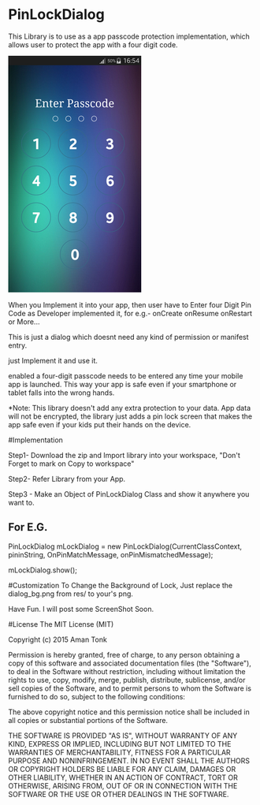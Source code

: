 # PinLockDialog
This Library is to use as a app passcode protection implementation, which allows user to protect the app with a four digit code.

![Alt text](https://github.com/AmniX/PinLockDialog/blob/master/image1/image1.png "PinLockDialog")

When you Implement it into your app, then user have to Enter four Digit Pin Code as Developer implemented it, for e.g.-
onCreate
onResume
onRestart
or More...

This is just a dialog which doesnt need any kind of permission or manifest entry.

just Implement it and use it.

enabled a four-digit passcode needs to be entered any time your mobile app is launched. This way your app is safe even if your smartphone or tablet falls into the wrong hands.

*Note: This library doesn't add any extra protection to your data. App data will not be encrypted, the library just adds a pin lock screen that makes the app safe even if your kids put their hands on the device.

#Implementation

Step1- Download the zip and Import library into your workspace, "Don't Forget to mark on Copy to workspace"

Step2- Refer Library from your App.

Step3 - Make an Object of PinLockDialog Class and show it anywhere you want to.

For E.G.
--- 

PinLockDialog mLockDialog = new PinLockDialog(CurrentClassContext, pininString, OnPinMatchMessage, onPinMismatchedMessage);
		
mLockDialog.show();

#Customization
To Change the Background of Lock, Just replace the dialog_bg.png from res/ to your's png.

Have Fun.
I will post some ScreenShot Soon.

#License
The MIT License (MIT)

Copyright (c) 2015 Aman Tonk

Permission is hereby granted, free of charge, to any person obtaining a copy
of this software and associated documentation files (the "Software"), to deal
in the Software without restriction, including without limitation the rights
to use, copy, modify, merge, publish, distribute, sublicense, and/or sell
copies of the Software, and to permit persons to whom the Software is
furnished to do so, subject to the following conditions:

The above copyright notice and this permission notice shall be included in all
copies or substantial portions of the Software.

THE SOFTWARE IS PROVIDED "AS IS", WITHOUT WARRANTY OF ANY KIND, EXPRESS OR
IMPLIED, INCLUDING BUT NOT LIMITED TO THE WARRANTIES OF MERCHANTABILITY,
FITNESS FOR A PARTICULAR PURPOSE AND NONINFRINGEMENT. IN NO EVENT SHALL THE
AUTHORS OR COPYRIGHT HOLDERS BE LIABLE FOR ANY CLAIM, DAMAGES OR OTHER
LIABILITY, WHETHER IN AN ACTION OF CONTRACT, TORT OR OTHERWISE, ARISING FROM,
OUT OF OR IN CONNECTION WITH THE SOFTWARE OR THE USE OR OTHER DEALINGS IN THE
SOFTWARE.
